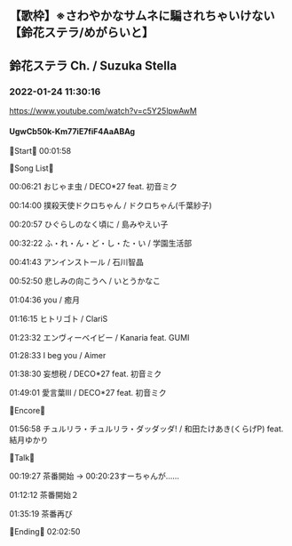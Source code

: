 ## 【歌枠】※さわやかなサムネに騙されちゃいけない【鈴花ステラ/めがらいと】
## 鈴花ステラ Ch. / Suzuka Stella
### 2022-01-24 11:30:16
https://www.youtube.com/watch?v=c5Y25lpwAwM
#### UgwCb50k-Km77iE7fiF4AaABAg
🔔Start🔔 00:01:58



🔔Song List🔔

00:06:21 おじゃま虫 / DECO*27 feat. 初音ミク

00:14:00 撲殺天使ドクロちゃん / ドクロちゃん(千葉紗子)

00:20:57 ひぐらしのなく頃に / 島みやえい子

00:32:22 ふ・れ・ん・ど・し・た・い / 学園生活部

00:41:43 アンインストール / 石川智晶

00:52:50 悲しみの向こうへ / いとうかなこ

01:04:36 you / 癒月

01:16:15 ヒトリゴト / ClariS

01:23:32 エンヴィーベイビー / Kanaria feat. GUMI

01:28:33 I beg you / Aimer

01:38:30 妄想税 / DECO*27 feat. 初音ミク

01:49:01 愛言葉Ⅲ / DECO*27 feat. 初音ミク



🔔Encore🔔

01:56:58 チュルリラ・チュルリラ・ダッダッダ! / 和田たけあき(くらげP) feat. 結月ゆかり



🔔Talk🔔

00:19:27 茶番開始 → 00:20:23すーちゃんが……

01:12:12 茶番開始２

01:35:19 茶番再び



🔔Ending🔔 02:02:50

